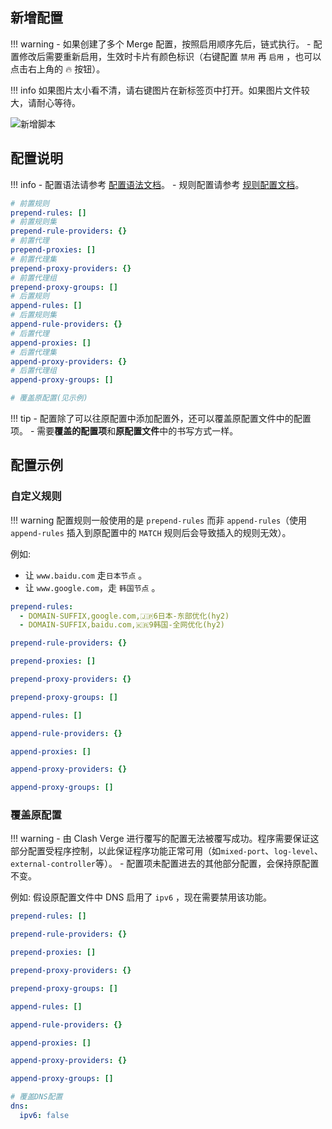## 新增配置

<!-- prettier-ignore -->
!!! warning
    - 如果创建了多个 Merge 配置，按照启用顺序先后，链式执行。
    - 配置修改后需要重新启用，生效时卡片有颜色标识（右键配置 `禁用` 再 `启用` ，也可以点击右上角的 🔥 按钮）。

<!-- prettier-ignore -->
!!! info
    如果图片太小看不清，请右键图片在新标签页中打开。如果图片文件较大，请耐心等待。

![新增脚本](../assets/guide/merge/merge.gif)

## 配置说明

<!-- prettier-ignore -->
!!! info
    - 配置语法请参考 [配置语法文档](https://wiki.metacubex.one/config/syntax/#_5)。
    - 规则配置请参考 [规则配置文档](https://wiki.metacubex.one/config/rules/)。

```yaml
# 前置规则
prepend-rules: []
# 前置规则集
prepend-rule-providers: {}
# 前置代理
prepend-proxies: []
# 前置代理集
prepend-proxy-providers: {}
# 前置代理组
prepend-proxy-groups: []
# 后置规则
append-rules: []
# 后置规则集
append-rule-providers: {}
# 后置代理
append-proxies: []
# 后置代理集
append-proxy-providers: {}
# 后置代理组
append-proxy-groups: []

# 覆盖原配置(见示例)
```

<!-- prettier-ignore -->
!!! tip
    - 配置除了可以往原配置中添加配置外，还可以覆盖原配置文件中的配置项。
    - 需要**覆盖的配置项**和**原配置文件**中的书写方式一样。

## 配置示例

### 自定义规则

<!-- prettier-ignore -->
!!! warning
    配置规则一般使用的是 `prepend-rules` 而非 `append-rules`（使用 `append-rules` 插入到原配置中的 `MATCH` 规则后会导致插入的规则无效）。

例如:

- 让 `www.baidu.com` 走`日本节点` 。
- 让 `www.google.com`，走 `韩国节点` 。

```yaml
prepend-rules:
  - DOMAIN-SUFFIX,google.com,🇯🇵6日本-东部优化(hy2)
  - DOMAIN-SUFFIX,baidu.com,🇰🇷9韩国-全网优化(hy2)

prepend-rule-providers: {}

prepend-proxies: []

prepend-proxy-providers: {}

prepend-proxy-groups: []

append-rules: []

append-rule-providers: {}

append-proxies: []

append-proxy-providers: {}

append-proxy-groups: []
```

### 覆盖原配置

<!-- prettier-ignore -->
!!! warning
    - 由 Clash Verge 进行覆写的配置无法被覆写成功。程序需要保证这部分配置受程序控制，以此保证程序功能正常可用（如`mixed-port`、`log-level`、`external-controller`等）。
    - 配置项未配置进去的其他部分配置，会保持原配置不变。

例如: 假设原配置文件中 DNS 启用了 `ipv6` ，现在需要禁用该功能。

```yaml
prepend-rules: []

prepend-rule-providers: {}

prepend-proxies: []

prepend-proxy-providers: {}

prepend-proxy-groups: []

append-rules: []

append-rule-providers: {}

append-proxies: []

append-proxy-providers: {}

append-proxy-groups: []

# 覆盖DNS配置
dns:
  ipv6: false
```
